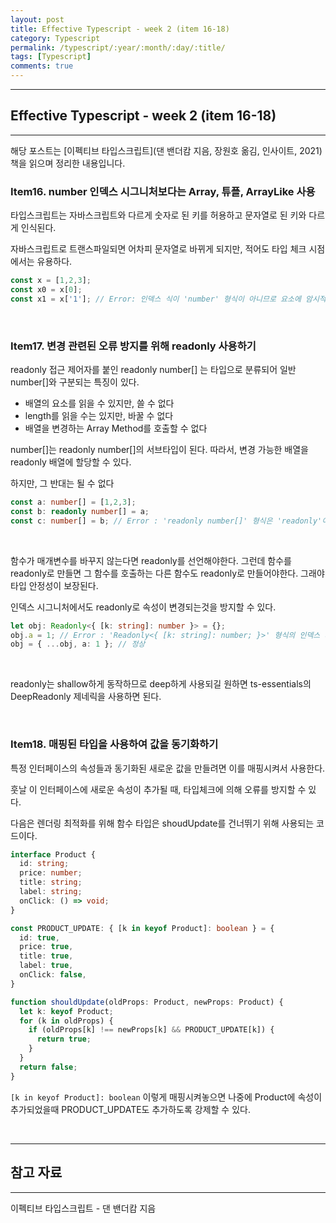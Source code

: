 ```yaml
---
layout: post
title: Effective Typescript - week 2 (item 16-18)
category: Typescript
permalink: /typescript/:year/:month/:day/:title/
tags: [Typescript]
comments: true
---
```


---

## Effective Typescript - week 2 (item 16-18)

---

해당 포스트는 [이펙티브 타입스크립트]\(댄 밴더캄 지음, 장원호 옮김, 인사이트, 2021) 책을 읽으며 정리한 내용입니다.

### Item16. number 인덱스 시그니처보다는 Array, 튜플, ArrayLike 사용

타입스크립트는 자바스크립트와 다르게 숫자로 된 키를 허용하고 문자열로 된 키와 다르게 인식된다.

자바스크립트로 트랜스파일되면 어차피 문자열로 바뀌게 되지만, 적어도 타입 체크 시점에서는 유용하다.

```typescript
const x = [1,2,3];
const x0 = x[0];
const x1 = x['1']; // Error: 인덱스 식이 'number' 형식이 아니므로 요소에 암시적으로 'any' 형식이 있습니다.
```

<br>

### Item17. 변경 관련된 오류 방지를 위해 readonly 사용하기

readonly 접근 제어자를 붙인 readonly number[] 는 타입으로 분류되어 일반 number[]와 구분되는 특징이 있다.

* 배열의 요소를 읽을 수 있지만, 쓸 수 없다
* length를 읽을 수는 있지만, 바꿀 수 없다
* 배열을 변경하는 Array Method를 호출할 수 없다

number[]는 readonly number[]의 서브타입이 된다. 따라서, 변경 가능한 배열을 readonly 배열에 할당할 수 있다.

하지만, 그 반대는 될 수 없다

```typescript
const a: number[] = [1,2,3];
const b: readonly number[] = a;
const c: number[] = b; // Error : 'readonly number[]' 형식은 'readonly'이며 변경 가능한 형식 'number[]'에 할당할 수 없습니다.
```

<br>

함수가 매개변수를 바꾸지 않는다면 readonly를 선언해야한다. 그런데 함수를 readonly로 만들면 그 함수를 호출하는 다른 함수도 readonly로 만들어야한다. 그래야 타입 안정성이 보장된다.

인덱스 시그니처에서도 readonly로 속성이 변경되는것을 방지할 수 있다.

```typescript
let obj: Readonly<{ [k: string]: number }> = {};
obj.a = 1; // Error : 'Readonly<{ [k: string]: number; }>' 형식의 인덱스 시그니처는 읽기만 허용됩니다.
obj = { ...obj, a: 1 }; // 정상
```

<br>

readonly는 shallow하게 동작하므로 deep하게 사용되길 원하면 ts-essentials의 DeepReadonly 제네릭을 사용하면 된다.

<br>

### Item18. 매핑된 타입을 사용하여 값을 동기화하기

특정 인터페이스의 속성들과 동기화된 새로운 값을 만들려면 이를 매핑시켜서 사용한다.

훗날 이 인터페이스에 새로운 속성이 추가될 때, 타입체크에 의해 오류를 방지할 수 있다.

다음은 렌더링 최적화를 위해 함수 타입은 shoudUpdate를 건너뛰기 위해 사용되는 코드이다.

```typescript
interface Product {
  id: string;
  price: number;
  title: string;
  label: string;
  onClick: () => void;
}

const PRODUCT_UPDATE: { [k in keyof Product]: boolean } = {
  id: true,
  price: true,
  title: true,
  label: true,
  onClick: false,
}

function shouldUpdate(oldProps: Product, newProps: Product) {
  let k: keyof Product;
  for (k in oldProps) {
    if (oldProps[k] !== newProps[k] && PRODUCT_UPDATE[k]) {
      return true;
    }
  }
  return false;
}
```

`[k in keyof Product]: boolean` 이렇게 매핑시켜놓으면 나중에 Product에 속성이 추가되었을때 PRODUCT_UPDATE도 추가하도록 강제할 수 있다.

<br>

---

## 참고 자료

---

이펙티브 타입스크립트 - 댄 밴더캄 지음
